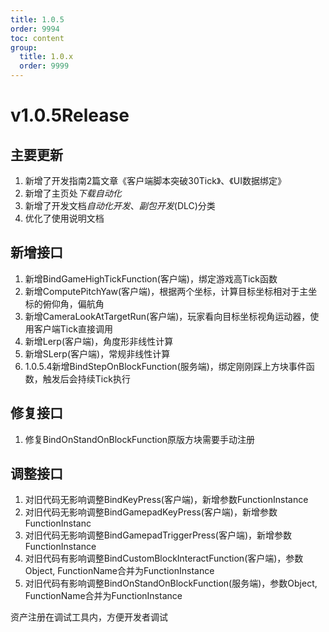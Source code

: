 ```yaml
---
title: 1.0.5
order: 9994
toc: content
group:
  title: 1.0.x
  order: 9999
---
```

# v1.0.5<Badge type="success">Release</Badge>

## 主要更新
1. 新增了开发指南2篇文章《客户端脚本突破30Tick》、《UI数据绑定》
2. 新增了主页处*下载自动化*
3. 新增了开发文档*自动化开发*、*副包开发*(DLC)分类
4. 优化了使用说明文档

## 新增接口
1. 新增BindGameHighTickFunction(客户端)，绑定游戏高Tick函数
2. 新增ComputePitchYaw(客户端)，根据两个坐标，计算目标坐标相对于主坐标的俯仰角，偏航角
3. 新增CameraLookAtTargetRun(客户端)，玩家看向目标坐标视角运动器，使用客户端Tick直接调用
4. 新增Lerp(客户端)，角度形非线性计算
5. 新增SLerp(客户端)，常规非线性计算
6. <Badge type="info">1.0.5.4</Badge>新增BindStepOnBlockFunction(服务端)，绑定刚刚踩上方块事件函数，触发后会持续Tick执行

## 修复接口
1. 修复BindOnStandOnBlockFunction原版方块需要手动注册

## 调整接口
1. <Badge type="success">对旧代码无影响</Badge>调整BindKeyPress(客户端)，新增参数FunctionInstance
2. <Badge type="success">对旧代码无影响</Badge>调整BindGamepadKeyPress(客户端)，新增参数FunctionInstanc
3. <Badge type="success">对旧代码无影响</Badge>调整BindGamepadTriggerPress(客户端)，新增参数FunctionInstance
4. <Badge type="error">对旧代码有影响</Badge>调整BindCustomBlockInteractFunction(客户端)，参数Object, FunctionName合并为FunctionInstance
5. <Badge type="error">对旧代码有影响</Badge>调整BindOnStandOnBlockFunction(服务端)，参数Object, FunctionName合并为FunctionInstance

资产注册在调试工具内，方便开发者调试
